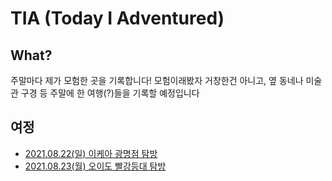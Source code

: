 # TIA (Today I Adventured)
## What?
주말마다 제가 모험한 곳을 기록합니다! 모험이래봤자 거창한건 아니고, 옆 동네나 미술관 구경 등 주말에 한 여행(?)들을 기록할 예정입니다
## 여정
- [2021.08.22(일) 이케아 광명점 탐방](./이케아_광명점_탐방)
- [2021.08.23(월) 오이도 빨강등대 탐방](./오이도_빨강등대_탐방)
